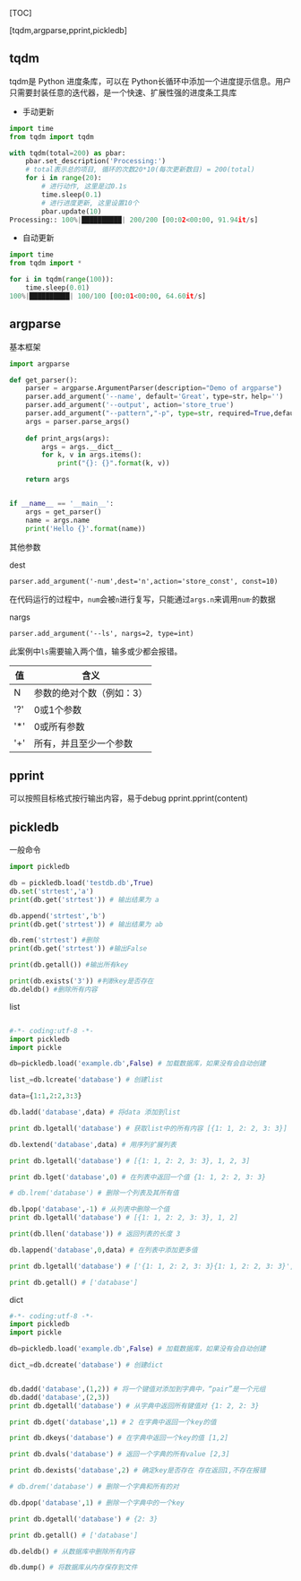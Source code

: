 [TOC]

[tqdm,argparse,pprint,pickledb]

## tqdm

tqdm是 Python 进度条库，可以在 Python长循环中添加一个进度提示信息。用户只需要封装任意的迭代器，是一个快速、扩展性强的进度条工具库

- 手动更新

```python
import time
from tqdm import tqdm

with tqdm(total=200) as pbar:
    pbar.set_description('Processing:')
    # total表示总的项目, 循环的次数20*10(每次更新数目) = 200(total)
    for i in range(20):
        # 进行动作, 这里是过0.1s
        time.sleep(0.1)
        # 进行进度更新, 这里设置10个
        pbar.update(10)
Processing:: 100%|██████████| 200/200 [00:02<00:00, 91.94it/s]
```

- 自动更新

```python
import time
from tqdm import *

for i in tqdm(range(100)):
    time.sleep(0.01)
100%|██████████| 100/100 [00:01<00:00, 64.60it/s]
```

## argparse

基本框架

```python
import argparse

def get_parser():
    parser = argparse.ArgumentParser(description="Demo of argparse")
    parser.add_argument('--name', default='Great'，type=str，help='')
    parser.add_argument('--output', action='store_true')
    parser.add_argument("--pattern","-p", type=str, required=True,default="plane",choices=['plane', 'line'])
    args = parser.parse_args()
    
    def print_args(args):
        args = args.__dict__
        for k, v in args.items():
            print("{}: {}".format(k, v))

    return args


if __name__ == '__main__':
    args = get_parser()
    name = args.name
    print('Hello {}'.format(name))
```

其他参数

dest

`parser.add_argument('-num',dest='n',action='store_const', const=10)`

在代码运行的过程中，`num`会被`n`进行复写，只能通过`args.n`来调用`num`·的数据

nargs

`parser.add_argument('--ls', nargs=2, type=int)`

此案例中`ls`需要输入两个值，输多或少都会报错。

|值|  含义|
|--|--|
N  | 参数的绝对个数（例如：3）
'?' |  0或1个参数
'*' |  0或所有参数
'+' |  所有，并且至少一个参数

## pprint

可以按照目标格式按行输出内容，易于debug
pprint.pprint(content)


## pickledb

一般命令
```python
import pickledb

db = pickledb.load('testdb.db',True)
db.set('strtest','a')
print(db.get('strtest')) # 输出结果为 a

db.append('strtest','b')
print(db.get('strtest')) # 输出结果为 ab

db.rem('strtest') #删除
print(db.get('strtest')) #输出False

print(db.getall()) #输出所有key

print(db.exists('3')) #判断key是否存在
db.deldb() #删除所有内容
```
list
```python

#-*- coding:utf-8 -*-
import pickledb
import pickle

db=pickledb.load('example.db',False) # 加载数据库，如果没有会自动创建

list_=db.lcreate('database') # 创建list

data={1:1,2:2,3:3}

db.ladd('database',data) # 将data 添加到list

print db.lgetall('database') # 获取list中的所有内容 [{1: 1, 2: 2, 3: 3}]

db.lextend('database',data) # 用序列扩展列表

print db.lgetall('database') # [{1: 1, 2: 2, 3: 3}, 1, 2, 3]

print db.lget('database',0) # 在列表中返回一个值 {1: 1, 2: 2, 3: 3}

# db.lrem('database') # 删除一个列表及其所有值

db.lpop('database',-1) # 从列表中删除一个值
print db.lgetall('database') # [{1: 1, 2: 2, 3: 3}, 1, 2]

print(db.llen('database')) # 返回列表的长度 3

db.lappend('database',0,data) # 在列表中添加更多值

print db.lgetall('database') # ['{1: 1, 2: 2, 3: 3}{1: 1, 2: 2, 3: 3}', 1, 2]

print db.getall() # ['database']
```

dict

```python
#-*- coding:utf-8 -*-
import pickledb
import pickle

db=pickledb.load('example.db',False) # 加载数据库，如果没有会自动创建

dict_=db.dcreate('database') # 创建dict


db.dadd('database',(1,2)) # 将一个键值对添加到字典中，“pair”是一个元组
db.dadd('database',(2,3))
print db.dgetall('database') # 从字典中返回所有键值对 {1: 2, 2: 3}

print db.dget('database',1) # 2 在字典中返回一个key的值

print db.dkeys('database') # 在字典中返回一个key的值 [1,2]

print db.dvals('database') # 返回一个字典的所有value [2,3]

print db.dexists('database',2) # 确定key是否存在 存在返回1,不存在报错

# db.drem('database') # 删除一个字典和所有的对

db.dpop('database',1) # 删除一个字典中的一个key

print db.dgetall('database') # {2: 3}

print db.getall() # ['database']

db.deldb() # 从数据库中删除所有内容

db.dump() # 将数据库从内存保存到文件
```
